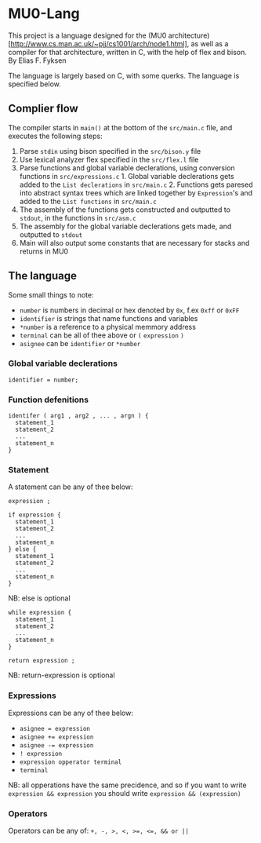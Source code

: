 
# MU0-Lang

This project is a language designed for the (MU0 architecture)[http://www.cs.man.ac.uk/~pjj/cs1001/arch/node1.html], as well as a compiler for that architecture, written in C, with the help of flex and bison. By Elias F. Fyksen

The language is largely based on C, with some querks. The language is specified below.

## Complier flow

The compiler starts in `main()` at the bottom of the `src/main.c` file, and executes the following steps:

1. Parse `stdin` using bison specified in the `src/bison.y` file
  1. Use lexical analyzer flex specified in the `src/flex.l` file
  2. Parse functions and global variable declerations, using conversion functions in `src/expressions.c`
    1. Global variable declerations gets added to the `List declerations` in `src/main.c`
    2. Functions gets paresed into abstract syntax trees which are linked together by `Expression`'s and added to the `List functions` in `src/main.c`
2. The assembly of the functions gets constructed and outputted to `stdout`, in the functions in `src/asm.c`
3. The assembly for the global variable declerations gets made, and outputted to `stdout`
4. Main will also output some constants that are necessary for stacks and returns in MU0

## The language
Some small things to note:
* `number` is numbers in decimal or hex denoted by `0x`, f.ex `0xff` or `0xFF`
* `identifier` is strings that name functions and variables
* `*number` is a reference to a physical memmory address
* `terminal` can be all of thee above or `(` `expression` `)`
* `asignee` can be `identifier` or `*number`

### Global variable declerations
```
identifier = number;
```

### Function defenitions
```
identifer ( arg1 , arg2 , ... , argn ) {
  statement_1
  statement_2
  ...
  statement_n
}
```

### Statement

A statement can be any of thee below:

```
expression ;
```
```
if expression {
  statement_1
  statement_2
  ...
  statement_n
} else {
  statement_1
  statement_2
  ...
  statement_n
}
```
NB: else is optional
```
while expression {
  statement_1
  statement_2
  ...
  statement_n
}
```
```
return expression ;
```
NB: return-expression is optional


### Expressions
Expressions can be any of thee below:
* `asignee = expression`
* `asignee += expression`
* `asignee -= expression`
* `! expression`
* `expression opperator terminal`
* `terminal`

NB: all opperations have the same precidence, and so if you want to write `expression && expression` you should write `expression && (expression)`

### Operators
Operators can be any of: `+, -, >, <, >=, <=, && or ||`
